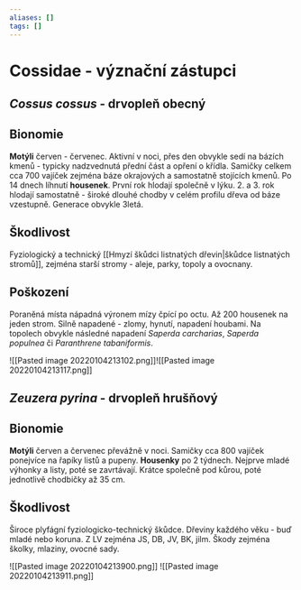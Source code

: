 ```yaml
---
aliases: []
tags: []
---
```

# Cossidae - význační zástupci

## *Cossus cossus* - drvopleň obecný

## Bionomie
**Motýli** červen - červenec. Aktivní v noci, přes den obvykle sedí na bázích kmenů - typicky nadzvednutá přední část a opření o křídla. Samičky celkem cca  700 vajíček zejména báze okrajových a samostatně stojících kmenů.
Po 14 dnech líhnutí **housenek**. První rok hlodají společně v lýku. 2. a 3. rok hlodají samostatně - široké dlouhé chodby v celém profilu dřeva od báze vzestupně.
Generace obvykle 3letá.

## Škodlivost
Fyziologický a technický [[Hmyzí škůdci listnatých dřevin|škůdce listnatých stromů]], zejména starší stromy - aleje, parky, topoly a ovocnany.

## Poškození
Poraněná místa nápadná výronem mízy čpící po octu. Až 200 housenek na jeden strom. Silně napadené - zlomy, hynutí, napadení houbami. Na topolech obvykle následné napadení *Saperda carcharias*, *Saperda populnea* či *Paranthrene tabaniformis*.

![[Pasted image 20220104213102.png]]![[Pasted image 20220104213117.png]]


## *Zeuzera pyrina* - drvopleň hrušňový

## Bionomie
**Motýli** červen a červenec převážně v noci. Samičky cca 800 vajíček ponejvíce na řapíky listů a pupeny.
**Housenky** po 2 týdnech. Nejprve mladé výhonky a listy, poté se zavrtávají. Krátce společně pod kůrou, poté jednotlivě chodbičky až 35 cm.

## Škodlivost
Široce plyfágní fyziologicko-technický škůdce. Dřeviny každého věku - buď mladé nebo koruna. Z LV zejména JS, DB, JV, BK, jilm. Škody zejména školky, mlaziny, ovocné sady.

![[Pasted image 20220104213900.png]] ![[Pasted image 20220104213911.png]]
